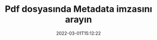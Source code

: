 ---
############################# Static ############################
layout: "auto-gen-signature"
date: 2022-03-01T15:12:22
draft: false
operation: Search
signaturetype: Metadata
fileformat: Pdf
productName: Java
lang: tr
productCode: java
otherformats: pdf doc docx docm dot dotm dotx odt ott rtf xls xlsx xlsm xlsb csv ods ots xltx xltm ppt pptx pps ppsx odp otp potx potm pptm ppsm png jpg bmp gif tiff svg webp wmf
breadcrumb: Search Metadata signatures at Pdf with Java

############################# Head ############################
head_title: "Java içinde Pdf dosyasında Metadata imzasını arayın"
head_description: "Birkaç satır kod kullanarak Pdf dosyalarında Metadata imzasını aramak için Java kullanın."

############################# Header ############################
title: "Pdf dosyasında Metadata imzasını arayın"
description: "Java yerel API'si, önceden imzalanmış Pdf dosyalarında Metadata imzalarının aranmasına olanak tanır. Birkaç satır kod kullanarak Pdf belgelerinizde gelişmiş e-imza araması yapın."
bg_image: "https://cms.admin.containerize.com/templates/aspose/App_Themes/V3/images/bg/header1.png"
bg_overlay: false
button:
    enable: true

############################# SubMenu ############################
submenu:
    enable: true

    left:
        img_alt: "GroupDocs.Signature for Java"
        image: "https://cms.admin.containerize.com/templates/groupdocs/images/product-logos/90x90-noborder/groupdocsature-java.png"
        product: "GroupDocs.Signature"
        platform: "Java"



############################# About ############################
about:
    enable: true
    title: "GroupDocs.Signature for Java API'si hakkında"
    content: |
        [GroupDocs.Signature for Java](https://products.groupdocs.com/signature/java/), metinler, resimler, dijital sertifikalar, barkodlar, QR kodları, damgalar veya meta veriler gibi çeşitli imza türlerini kullanan belgeleri işlemek için Java API'si sağlar. Kullanıcılar, imza özelliklerini gerektiği gibi özelleştirmek için ek destekle birlikte PDF'ler, MS Word belgeleri, MS Excel çalışma kitapları, MS PowerPoint sunumları, Adobe Photoshop dosyaları ve çeşitli görüntü biçimleri içindeki elektronik imzaları ekleyebilir, silebilir, güncelleyebilir, doğrulayabilir veya arayabilir.
    

############################# Steps ############################
steps:
    enable: true
    title_left: "Pdf içinde Metadata imzası nasıl aranır?"
    content_left: |
        [GroupDocs.Signature for Java](https://products.groupdocs.com/signature/java/), Java geliştiricilerinin birkaç kolay adımı uygulayarak Pdf dosyalarında Metadata imzalarını aramasını kolaylaştırır.
        
        * Signature sınıfının yeni bir örneğini oluşturun ve kaynak belge yolunu yapıcı parametresi olarak iletin.
        * SearchOptions nesnesini gereksinimlerinize göre somutlaştırın ve arama seçeneklerini belirleyin.
        * Signature sınıfı örneğinin Arama yöntemini çağırın ve buna SearchOptions iletin.
        * Arama sonuçlarını taleplerinize göre işleyin.

    title_right: "sistem gereksinimleri"
    content_right: |
        GroupDocs.Signature for Java, tüm büyük platformlarda ve işletim sistemlerinde desteklenir. Aşağıdaki kodu çalıştırmadan önce lütfen aşağıdaki ön koşulların sisteminizde kurulu olduğundan emin olun.

        * İşletim sistemleri: Microsoft Windows, Linux, MacOS
        * Geliştirme ortamları: NetBeans, Intellij IDEA, Eclipse, etc.
        * Java runtime: J2SE 6.0 and above
        * GroupDocs.Signature for Java ürününün en son sürümünü [Maven}](https://repository.groupdocs.com/webapp/#/artifacts/browse/tree/General/repo/com/groupdocs/groupdocs-signature) adresinden indirin
         
    code: |
        ```java    
        
        // Set up input Pdf file
        String filePath = "input.pdf";

        // Instantiate Signature for input file
        Signature signature = new Signature(filePath);

        // search for Metadata signatures in Pdf document
        List<PdfMetadataSignature> signatures = signature.search(PdfMetadataSignature.class, SignatureType.Metadata);

        // process signatures which were found 
        signatures.forEach(item -> System.out.println(item.toString()));


        ```

############################# Demos ############################
demos:
    enable: true
    title: "Metadata elektronik imza arayın Canlı Demo"
    content: |
       Şu anda [GroupDocs.Signature App](https://products.groupdocs.app/signature/family) web sitesini ziyaret ederek belgede Pdf dosyalarına yönelik çeşitli elektronik imzaları arayın.

        
############################# More Formats ############################
more_formats:
    enable: true
    title: "Java kullanarak diğer Metadata imzalarını arayın"
    content: |
        "Elektronik imzalar çeşitli belgelerde arama yapar. Aşağıda gösterildiği gibi popüler dosya biçimlerinden birindeki imzaları bulun."
    format: 
           
       
back_to_top:
    enable: true
---